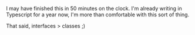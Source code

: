 I may have finished this in 50 minutes on the clock.
I'm already writing in Typescript for a year now, I'm more than comfortable with this sort of thing.

That said, interfaces > classes ;)
